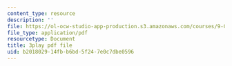 ```yaml
---
content_type: resource
description: ''
file: https://ol-ocw-studio-app-production.s3.amazonaws.com/courses/9-00sc-introduction-to-psychology-fall-2011/b201802914fbb6bd5f247e0c7dbe0596_gRe7dy2HSTg.pdf
file_type: application/pdf
resourcetype: Document
title: 3play pdf file
uid: b2018029-14fb-b6bd-5f24-7e0c7dbe0596
---
```

